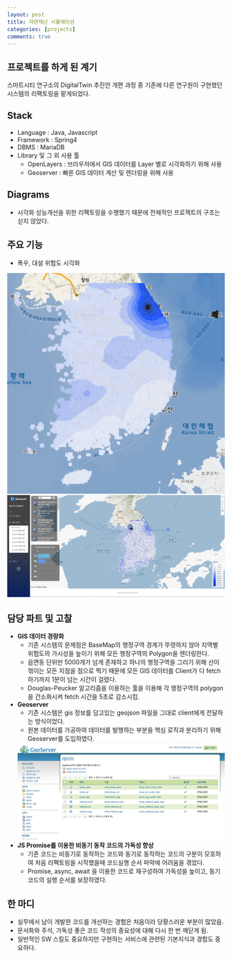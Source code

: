 ```yaml
---
layout: post
title: 자연재난 시뮬레이션
categories: [projects]
comments: true
---
```


## 프로젝트를 하게 된 계기
스마트시티 연구소의 DigitalTwin 추진안 개편 과정 중 기존에 다른 연구원이 구현했던 시스템의 리팩토링을 맡게되었다.

## Stack
- Language : Java, Javascript
- Framework : Spring4
- DBMS : MariaDB
- Library 및 그 외 사용 툴
    - OpenLayers : 브라우저에서 GIS 데이터를 Layer 별로 시각화하기 위해 사용
    - Geoserver : 빠른 GIS 데이터 계산 및 렌더링을 위해 사용

## Diagrams
- 시각화 성능개선을 위한 리팩토링을 수행했기 때문에 전체적인 프로젝트의 구조는 싣지 않았다.

## 주요 기능
- 폭우, 대설 위험도 시각화
<img src="/img/disaster/rain_risk_kor.png" alt="rain_risk"/>
<img src="/img/disaster/snow_risk_kor.png" alt="snow_risk"/>
<br>

## 담당 파트 및 고찰
- **GIS 데이터 경량화**
    - 기존 시스템의 문제점은 BaseMap의 행정구역 경계가 뚜렷하지 않아 지역별 위험도의 가시성을 높이기 위해 모든 행정구역의 Polygon을 렌더링한다.
    - 읍면동 단위만 5000개가 넘게 존재하고 하나의 행정구역을 그리기 위해 선이 꺾이는 모든 지점을 점으로 찍기 때문에 모든 GIS 데이터를 Client가 다 fetch 하기까지 1분이 넘는 시간이 걸렸다.
    - Douglas-Peucker 알고리즘을 이용하는 툴을 이용해 각 행정구역의 polygon을 간소화시켜 fetch 시간을 5초로 감소시킴.
- **Geoserver**
    - 기존 시스템은 gis 정보를 담고있는 geojson 파일을 그대로 client에게 전달하는 방식이었다.
    - 원본 데이터를 가공하여 데이터를 발행하는 부분을 핵심 로직과 분리하기 위해 Geoserver를 도입하였다.
    <img src="/img/disaster/geoserver.png" alt="geoserver"/>
- **JS Promise를 이용한 비동기 동작 코드의 가독성 향상**
    - 기존 코드는 비동기로 동작하는 코드와 동기로 동작하는 코드의 구분이 모호하여 처음 리팩토링을 시작했을때 코드실행 순서 파악에 어려움을 겪었다.
    - Promise, async, await 을 이용한 코드로 재구성하여 가독성을 높이고, 동기코드의 실행 순서를 보장하였다.

## 한 마디
- 실무에서 남이 개발한 코드를 개선하는 경험은 처음이라 당황스러운 부분이 많았음.
- 문서화와 주석, 가독성 좋은 코드 작성의 중요성에 대해 다시 한 번 깨닫게 됨.
- 일반적인 SW 스킬도 중요하지만 구현하는 서비스에 관련된 기본지식과 경험도 중요하다.